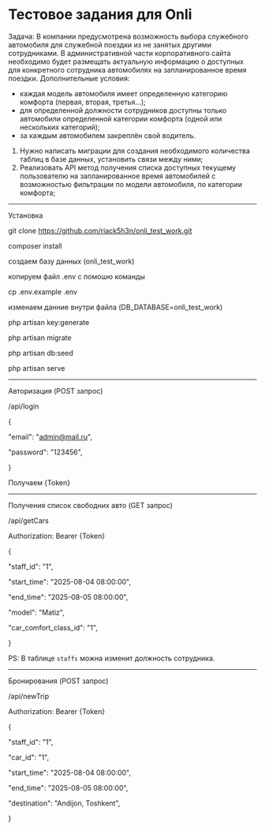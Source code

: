 # Тестовое задания для Onli

Задача: В компании предусмотрена возможность выбора служебного автомобиля для служебной поездки из не занятых другими сотрудниками. В административной части корпоративного сайта необходимо будет размещать актуальную информацию о доступных для конкретного сотрудника автомобилях на запланированное время поездки.
Дополнительные условия:
- каждая модель автомобиля имеет определенную категорию комфорта (первая, вторая, третья...);
- для определенной должности сотрудников доступны только автомобили определенной категории комфорта (одной или нескольких категорий);	
- за каждым автомобилем закреплён свой водитель.
1. Нужно написать миграции для создания необходимого количества таблиц в базе данных, установить связи между ними;
2. Реализовать API метод получения списка доступных текущему пользователю на запланированное время автомобилей с возможностью фильтрации по модели автомобиля, по категории комфорта;

-----------------------------------------

Установка 

git clone https://github.com/riack5h3n/onli_test_work.git

composer install

создаем базу данных (onli_test_work)

копируем файл .env с помошю команды

cp .env.example .env

изменаем данние внутри файла (DB_DATABASE=onli_test_work)

php artisan key:generate

php artisan migrate

php artisan db:seed

php artisan serve

-----------------------------------------

Авторизация (POST запрос)

/api/login

{

  "email": "admin@mail.ru",
  
  "password": "123456",
  
}

Получаем {Token}

----------------------------------------- 

Получения список свободних авто (GET запрос)

/api/getCars

Authorization: Bearer {Token}

{ 

  "staff_id": "1",
  
  "start_time": "2025-08-04 08:00:00",
  
  "end_time": "2025-08-05 08:00:00",
  
  "model": "Matiz",
  
  "car_comfort_class_id": "1",

}

PS: В таблице `staffs` можна изменит должность сотрудника.

-----------------------------------------

Бронирования (POST запрос)

/api/newTrip

Authorization: Bearer {Token}

{
  
  "staff_id": "1",
  
  "car_id": "1",
  
  "start_time": "2025-08-04 08:00:00",
  
  "end_time": "2025-08-05 08:00:00",
  
  "destination": "Andijon, Toshkent",
  
}
